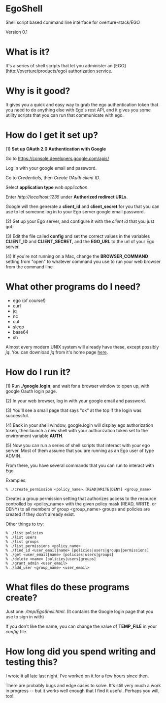 # EgoShell
Shell script based command line interface for overture-stack/EGO

Version 0.1 

# What is it?

It's a series of shell scripts that let you administer an [EGO] (http://overture/products/ego) authorization service. 

# Why is it good?

It gives you a quick and easy way to grab the ego authentication token that you need to do anything else with Ego's rest API, and it gives you some utility scripts that you can run that communicate with ego. 

# How do I get it set up?

(1) **Set up OAuth 2.0 Authentication with Google**

Go to https://console.developers.google.com/apis/

Log in with your google email and password.

Go to *Credentials*, then *Create OAuth client ID*. 

Select **application type** *web application*.

Enter *http://localhost:1235* under **Authorized redirect URLs**.
 
Google will then generate a **client_id** and **client_secret** for you that you can use to let someone log in to your Ego server google email password.
     
(2) Set up your Ego server, and configure it with the *client id* that you just got.

(3) Edit the file called **config** and set the correct values in the variables **CLIENT_ID** and **CLIENT_SECRET**, and
the **EGO_URL** to the url of your Ego server.

(4) If you're not running on a Mac, change the **BROWSER_COMMAND** setting from "open" to whatever command you use to run your web browser from the command line

# What other programs do I need?
- ego (of course!)
- curl
- jq
- nc
- cut
- sleep
- base64
- sh

Almost every modern UNIX system will already  have these, except possibly *jq*. You can download *jq* from it's home page [here](https://stedolan.github.io/jq/).

# How do I run it?
(1) Run **./google.login**, and wait for a browser window to open up, with google
Oauth login page.  

(2) In your web browser, log in with your google email and password. 

(3) You'll see a small page that says "ok" at the top if the login was successful.

(4) Back in your shell window, google.login will display ego authorization
token, then launch a new shell with your authorization token set to the
environment variable **AUTH**. 

(5) Now you can run a series of shell scripts that interact with your ego
server. Most of them assume that you are running as an Ego user of type ADMIN.

From there, you have several commands that you can run to interact with Ego.

Examples:

```
% ./create_permission <policy_name>.[READ|WRITE|DENY] <group_name>
```

Creates a group permission setting that authorizes access to the resource controlled by <policy_name> with the given policy mask (READ, WRITE, or DENY) to all members of group <group_name> groups and policies are created if they don't already exist.

Other things to try:

```
% ./list policies
% ./list users
% ./list groups
% ./list_permissions <policy_name>
% ./find_id <user_email|name> [policies|users|groups|permissions] 
% ./get <user_email|name> [policies|users|groups]
% ./delete <name> [policies|users|groups]
% ./grant_admin <user_email>
% ./add_user <group_name> <user_email> 
```

# What files do these programs create?

Just one: */tmp/EgoShell.html*.  (It contains the Google login page that you use to sign in with)

If you don't like the name, you can change the value of **TEMP_FILE** in your *config* file. 



# How long did you spend writing and testing this?

I wrote it all late last night. I've worked on it for a few hours since then.

 There are probably bugs and edge cases to solve. It's still very much a work in progress -- but it works well enough that I find it useful. Perhaps you will, too! 


